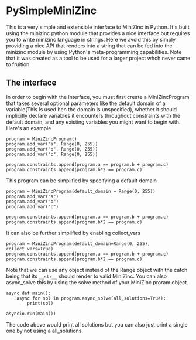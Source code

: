 # PySimpleMiniZinc
This is a very simple and extensible interface to MiniZinc in Python. It's built using the minizinc python module that provides a nice interface but requires you to write minizinc language in strings. Here we avoid this by simply providing a nice API that renders into a string that can be fed into the minizinc module by using Python's meta-programming capabilities. Note that it was created as a tool to be used for a larger project whch never came to fruition.

## The interface
In order to begin with the interface, you must first create a MiniZincProgram that takes several optional parameters like the default domain of a variable(This is used hen the domain is unspecified), whether it should implicitly declare variables it encounters throughout constraints with the default domain, and any existing variables you might want to begin with. Here's an example
```
program = MiniZincProgram()
program.add_var("a", Range(0, 255))
program.add_var("b", Range(0, 255))
program.add_var("c", Range(0, 255))

program.constraints.append(program.a == program.b + program.c)
program.constraints.append(program.b*2 == program.c)
```
This program can be simplified by specifying a default domain
```
program = MiniZincProgram(default_domain = Range(0, 255))
program.add_var("a")
program.add_var("b")
program.add_var("c")

program.constraints.append(program.a == program.b + program.c)
program.constraints.append(program.b*2 == program.c)
```
It can also be further simplified by enabling collect_vars
```
program = MiniZincProgram(default_domain=Range(0, 255), collect_vars=True)
program.constraints.append(program.a == program.b + program.c)
program.constraints.append(program.b*2 == program.c)
```
Note that we can use any object instead of the Range object with the catch being that its `__str__` should render to valid MiniZinc. You can also async_solve this by using the solve method of your MiniZinc proram object.
```
async def main():
    async for sol in program.async_solve(all_solutions=True):
        print(sol)

asyncio.run(main())
```
The code above would print all solutions but you can also just print a single one by not using a all_solutions.